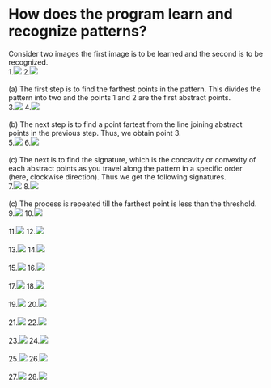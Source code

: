 # How does the program learn and recognize patterns?<br>
Consider two images the first image is to be learned and the second is to be recognized. <br>
1.<img src="sign-images/s.png"></img>&nbsp;2.<img src="sign-images/s-ripple.png"></img>
<br><br>
(a) The first step is to find the farthest points in the pattern. This divides the pattern into two and the points 1 and 2 are the first abstract points.<br>
3.<img src="sign-images/learn/s2.png"></img>&nbsp;4.<img src="sign-images/recognize/s-ripple2.png"></img>
<br><br>
(b) The next step is to find a point fartest from the line joining abstract points in the previous step. Thus, we obtain point 3.<br>
5.<img src="sign-images/learn/s3.png"></img>&nbsp;6.<img src="sign-images/recognize/s-ripple3.png"></img>
<br><br>
(c) The next is to find the signature, which is the concavity or convexity of each abstract points as you travel along the pattern in a specific order (here, clockwise direction).
Thus we get the following signatures.<br>
7.<img src="sign-images/learn/s3-sign-join.png"></img>&nbsp;8.<img src="sign-images/recognize/s-ripple3-sign-join.png"></img>
<br><br>
(c) The process is repeated till the farthest point is less than the threshold.<br>
9.<img src="sign-images/learn/s4.png"></img>&nbsp;10.<img src="sign-images/recognize/s-ripple4.png"></img>
<br><br>
11.<img src="sign-images/learn/s4-sign-join.png"></img>&nbsp;12.<img src="sign-images/recognize/s-ripple4-sign-join.png"></img>
<br><br>
13.<img src="sign-images/learn/s5.png"></img>&nbsp;14.<img src="sign-images/recognize/s-ripple5.png"></img>
<br><br>
15.<img src="sign-images/learn/s5-sign-join.png"></img>&nbsp;16.<img src="sign-images/recognize/s-ripple5-sign-join.png"></img>
<br><br>
17.<img src="sign-images/learn/s6.png"></img>&nbsp;18.<img src="sign-images/recognize/s-ripple6.png"></img>
<br><br>
19.<img src="sign-images/learn/s6-sign-join.png"></img>&nbsp;20.<img src="sign-images/recognize/s-ripple6-sign-join.png"></img>
<br><br>
21.<img src="sign-images/learn/s7.png"></img>&nbsp;22.<img src="sign-images/recognize/s-ripple7.png"></img>
<br><br>
23.<img src="sign-images/learn/s7-sign-join.png"></img>&nbsp;24.<img src="sign-images/recognize/s-ripple7-sign-join.png"></img>
<br><br>
25.<img src="sign-images/learn/s8.png"></img>&nbsp;26.<img src="sign-images/recognize/s-ripple8.png"></img>
<br><br>
27.<img src="sign-images/learn/s8-sign-join.png"></img>&nbsp;28.<img src="sign-images/recognize/s-ripple8-sign-join.png"></img>
<br><br>
